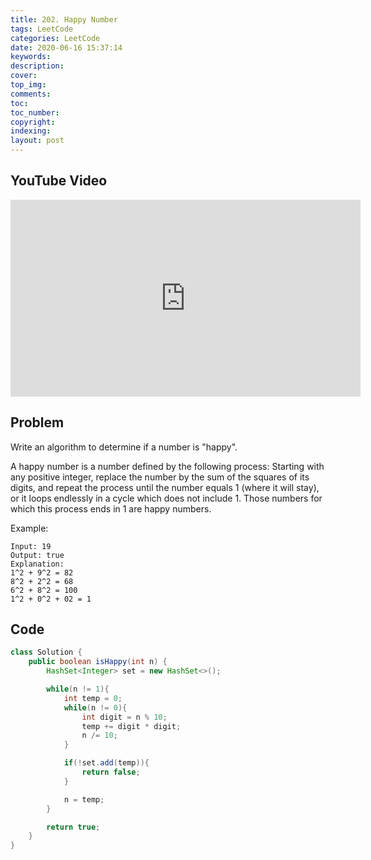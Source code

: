```yaml
---
title: 202. Happy Number
tags: LeetCode
categories: LeetCode
date: 2020-06-16 15:37:14
keywords:
description:
cover:
top_img:
comments:
toc:
toc_number:
copyright:
indexing:
layout: post
---
```


## YouTube Video

<iframe width="560" height="315" src="https://www.youtube.com/embed/TfTv4G8qrjs" frameborder="0" allow="accelerometer; autoplay; encrypted-media; gyroscope; picture-in-picture" allowfullscreen></iframe>

## Problem

Write an algorithm to determine if a number is "happy".

A happy number is a number defined by the following process: Starting with any positive integer, replace the number by the sum of the squares of its digits, and repeat the process until the number equals 1 (where it will stay), or it loops endlessly in a cycle which does not include 1. Those numbers for which this process ends in 1 are happy numbers.

Example:

```
Input: 19
Output: true
Explanation:
1^2 + 9^2 = 82
8^2 + 2^2 = 68
6^2 + 8^2 = 100
1^2 + 0^2 + 02 = 1
```

## Code

```java
class Solution {
    public boolean isHappy(int n) {
        HashSet<Integer> set = new HashSet<>();

        while(n != 1){
            int temp = 0;
            while(n != 0){
                int digit = n % 10;
                temp += digit * digit;
                n /= 10;
            }

            if(!set.add(temp)){
                return false;
            }

            n = temp;
        }

        return true;
    }
}
```
